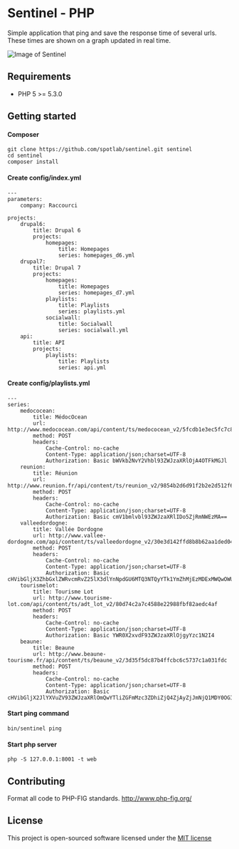 # Sentinel - PHP

Simple application that ping and save the response time of several urls. These times are shown on a graph updated in real time.

![Image of Sentinel](https://framapic.org/LhlMezPOF0av/6cBRKWeYZxC4.png)

## Requirements

- PHP 5 >= 5.3.0

## Getting started

#### Composer

```
git clone https://github.com/spotlab/sentinel.git sentinel
cd sentinel
composer install
```

#### Create config/index.yml

```
---
parameters:
    company: Raccourci

projects:
    drupal6:
        title: Drupal 6
        projects:
            homepages:
                title: Homepages
                series: homepages_d6.yml
    drupal7:
        title: Drupal 7
        projects:
            homepages:
                title: Homepages
                series: homepages_d7.yml
            playlists:
                title: Playlists
                series: playlists.yml
            socialwall:
                title: Socialwall
                series: socialwall.yml
    api:
        title: API
        projects:
            playlists:
                title: Playlists
                series: api.yml
```

#### Create config/playlists.yml


```
---
series:
    medococean:
        title: MédocOcean
        url: http://www.medococean.com/api/content/ts/medococean_v2/5fcdb1e3ec5fc7c8669f25a557d1da9f
        method: POST
        headers:
            Cache-Control: no-cache
            Content-Type: application/json;charset=UTF-8
            Authorization: Basic bWVkb2NvY2Vhbl93ZWJzaXRlOjA4OTFkMGJl
    reunion:
        title: Réunion
        url: http://www.reunion.fr/api/content/ts/reunion_v2/9854b2d6d91f2b2e2d512f6fd086820c
        method: POST
        headers:
            Cache-Control: no-cache
            Content-Type: application/json;charset=UTF-8
            Authorization: Basic cmV1bmlvbl93ZWJzaXRlIDo5ZjRmNWEzMA==
    valleedordogne:
        title: Vallée Dordogne
        url: http://www.vallee-dordogne.com/api/content/ts/valleedordogne_v2/30e3d142ffd8b8b62aa1ded047baa40a
        method: POST
        headers:
            Cache-Control: no-cache
            Content-Type: application/json;charset=UTF-8
            Authorization: Basic cHVibGljX3ZhbGxlZWRvcmRvZ25lX3dlYnNpdGU6MTQ3NTQyYTk1YmZhMjEzMDExMWQwOWUzZjZkOGE0MjE=
    tourismelot:
        title: Tourisme Lot
        url: http://www.tourisme-lot.com/api/content/ts/adt_lot_v2/80d74c2a7c4588e22988fbf82aedc4af
        method: POST
        headers:
            Cache-Control: no-cache
            Content-Type: application/json;charset=UTF-8
            Authorization: Basic YWR0X2xvdF93ZWJzaXRlOjgyYzc1N2I4
    beaune:
        title: Beaune
        url: http://www.beaune-tourisme.fr/api/content/ts/beaune_v2/3d35f5dc87b4ffcbc6c5737c1a031fdc
        method: POST
        headers:
            Cache-Control: no-cache
            Content-Type: application/json;charset=UTF-8
            Authorization: Basic cHVibGljX2JlYXVuZV93ZWJzaXRlOmQwYTliZGFmMzc3ZDhiZjQ4ZjAyZjJmNjQ1MDY0OGI4

```

#### Start ping command

```
bin/sentinel ping
```

#### Start php server

```
php -S 127.0.0.1:8001 -t web
```

## Contributing

Format all code to PHP-FIG standards.
http://www.php-fig.org/

## License

This project is open-sourced software licensed under the [MIT license](http://opensource.org/licenses/MIT)
